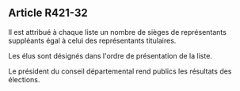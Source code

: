 ## Article R421-32


Il est attribué à chaque liste un nombre de sièges de représentants suppléants égal à celui des représentants
titulaires.

Les élus sont désignés dans l'ordre de présentation de la liste.

Le président du conseil départemental rend publics les résultats des élections.

